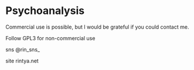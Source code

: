 # Psychoanalysis

Commercial use is possible, but I would be grateful if you could contact me.

Follow GPL3 for non-commercial use

sns @rin_sns_

site rintya.net

